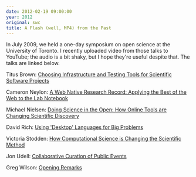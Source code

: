 ```yaml
---
date: 2012-02-19 09:00:00
year: 2012
original: swc
title: A Flash (well, MP4) from the Past
---
```

<p>In July 2009, we held a one-day symposium on open science at the University of Toronto. I recently uploaded video from those talks to YouTube; the audio is a bit shaky, but I hope they're useful despite that. The talks are linked below.</p>
<p>Titus Brown: <a href="http://youtu.be/1XAipuBacsE">Choosing Infrastructure and Testing Tools for Scientific Software Projects</a></p>
<p>Cameron Neylon: <a href="http://youtu.be/JwhpENWQF6c">A Web Native Research Record: Applying the Best of the Web to the Lab Notebook</a></p>
<p>Michael Nielsen: <a href="http://youtu.be/vspw-tONOk4">Doing Science in the Open: How Online Tools are Changing Scientific Discovery</a></p>
<p>David Rich: <a href="http://youtu.be/qgyiMZkGEys">Using 'Desktop' Languages for Big Problems</a></p>
<p>Victoria Stodden: <a href="http://youtu.be/lGNv0EtqC64">How Computational Science is Changing the Scientific Method</a></p>
<p>Jon Udell: <a href="http://youtu.be/bTDb6V_4Kos">Collaborative Curation of Public Events</a></p>
<p>Greg Wilson: <a href="http://youtu.be/Kp2ExbwlxZY">Opening Remarks</a></p>
